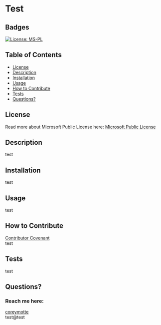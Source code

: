 # Test
  ## Badges
  [![License: MS-PL](https://img.shields.io/badge/License-MS--PL-lightgrey.svg)](https://opensource.org/licenses/MS-PL)
  ## Table of Contents
  * [License](#license)
  * [Description](#description)
  * [Installation](#installation)
  * [Usage](#usage)
  * [How to Contribute](#how-to-contribute)
  * [Tests](#tests)
  * [Questions?](#questions)
  ## License
  Read more about Microsoft Public License here:
  [Microsoft Public License](https://opensource.org/licenses/MS-PL)
  ## Description
  test
  ## Installation
  test
  ## Usage
  test
  ## How to Contribute
  [Contributor Covenant](https://www.contributor-covenant.org/)  
  test
  ## Tests
  test
  ## Questions?
  ### Reach me here: 
  [coreymotte](https://github.com/coreymotte)  
  test@test